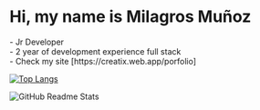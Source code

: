 <h1 slyle="color:#392C61;"> Hi, my name is Milagros Muñoz</h1>
- Jr Developer </br>
- 2 year of development experience full stack </br>
- Check my site [https://creatix.web.app/porfolio]
  
[![Top Langs](https://github-readme-stats.vercel.app/api/top-langs/?username=MilagrosMunoz&langs_count=8&count_private=false&layout=compact&theme=react&hide_border=true&bg_color=0D1117)](https://github.com/MilagrosMunoz/github-readme-stats)

<img src="https://github-readme-stats.vercel.app/api?username=MilagrosMunoz" alt="GitHub Readme Stats">

